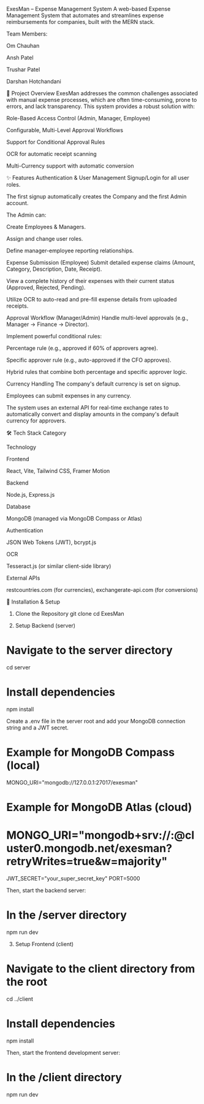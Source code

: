 ExesMan – Expense Management System
A web-based Expense Management System that automates and streamlines expense reimbursements for companies, built with the MERN stack.

Team Members:

Om Chauhan

Ansh Patel

Trushar Patel

Darshan Hotchandani

📖 Project Overview
ExesMan addresses the common challenges associated with manual expense processes, which are often time-consuming, prone to errors, and lack transparency. This system provides a robust solution with:

Role-Based Access Control (Admin, Manager, Employee)

Configurable, Multi-Level Approval Workflows

Support for Conditional Approval Rules

OCR for automatic receipt scanning

Multi-Currency support with automatic conversion

✨ Features
Authentication & User Management
Signup/Login for all user roles.

The first signup automatically creates the Company and the first Admin account.

The Admin can:

Create Employees & Managers.

Assign and change user roles.

Define manager-employee reporting relationships.

Expense Submission (Employee)
Submit detailed expense claims (Amount, Category, Description, Date, Receipt).

View a complete history of their expenses with their current status (Approved, Rejected, Pending).

Utilize OCR to auto-read and pre-fill expense details from uploaded receipts.

Approval Workflow (Manager/Admin)
Handle multi-level approvals (e.g., Manager → Finance → Director).

Implement powerful conditional rules:

Percentage rule (e.g., approved if 60% of approvers agree).

Specific approver rule (e.g., auto-approved if the CFO approves).

Hybrid rules that combine both percentage and specific approver logic.

Currency Handling
The company's default currency is set on signup.

Employees can submit expenses in any currency.

The system uses an external API for real-time exchange rates to automatically convert and display amounts in the company's default currency for approvers.

🛠️ Tech Stack
Category

Technology

Frontend

React, Vite, Tailwind CSS, Framer Motion

Backend

Node.js, Express.js

Database

MongoDB (managed via MongoDB Compass or Atlas)

Authentication

JSON Web Tokens (JWT), bcrypt.js

OCR

Tesseract.js (or similar client-side library)

External APIs

restcountries.com (for currencies), exchangerate-api.com (for conversions)

🚀 Installation & Setup
1. Clone the Repository
git clone <your-repo-url>
cd ExesMan

2. Setup Backend (server)
# Navigate to the server directory
cd server

# Install dependencies
npm install

Create a .env file in the server root and add your MongoDB connection string and a JWT secret.

# Example for MongoDB Compass (local)
MONGO_URI="mongodb://127.0.0.1:27017/exesman"

# Example for MongoDB Atlas (cloud)
# MONGO_URI="mongodb+srv://<username>:<password>@cluster0.mongodb.net/exesman?retryWrites=true&w=majority"

JWT_SECRET="your_super_secret_key"
PORT=5000

Then, start the backend server:

# In the /server directory
npm run dev

3. Setup Frontend (client)
# Navigate to the client directory from the root
cd ../client

# Install dependencies
npm install

Then, start the frontend development server:

# In the /client directory
npm run dev
